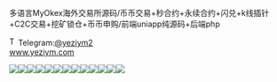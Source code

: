 多语言MyOkex海外交易所源码/币币交易+秒合约+永续合约+闪兑+k线插针+C2C交易+挖矿锁仓+币币申购/前端uniapp纯源码+后端php<p dir="auto"><a target="_blank" rel="noopener noreferrer nofollow" href="https://camo.githubusercontent.com/d614d90677fbc2e34c7c62ebc68c82379d87a57c4beaf05af65fec7ba6b72e36/68747470733a2f2f63646e2d69636f6e732d706e672e666c617469636f6e2e636f6d2f3531322f323131312f323131313634362e706e67"><img src="https://camo.githubusercontent.com/d614d90677fbc2e34c7c62ebc68c82379d87a57c4beaf05af65fec7ba6b72e36/68747470733a2f2f63646e2d69636f6e732d706e672e666c617469636f6e2e636f6d2f3531322f323131312f323131313634362e706e67" alt="Telegram Icon" style="width: 16px; max-width: 100%;" data-canonical-src="https://cdn-icons-png.flaticon.com/512/2111/2111646.png"></a>Telegram:<a href="https://t.me/yeziym2" rel="nofollow">@yeziym2</a><br><a href="https://www.yeziym.com/">www.yeziym.com</a></p><img src="https://github.com/yeziym/khyDP5LhL1/blob/main/CxKcA.png"><img src="https://github.com/yeziym/khyDP5LhL1/blob/main/s9c14.png"><img src="https://github.com/yeziym/khyDP5LhL1/blob/main/Py5IM.png"><img src="https://github.com/yeziym/khyDP5LhL1/blob/main/WVSzU.png"><img src="https://github.com/yeziym/khyDP5LhL1/blob/main/qxYfJ.png"><img src="https://github.com/yeziym/khyDP5LhL1/blob/main/CgEdr.png"><img src="https://github.com/yeziym/khyDP5LhL1/blob/main/h7MZW.png"><img src="https://github.com/yeziym/khyDP5LhL1/blob/main/EdkLz.png"><img src="https://github.com/yeziym/khyDP5LhL1/blob/main/dvaxk.png"><img src="https://github.com/yeziym/khyDP5LhL1/blob/main/6ggPC.png"><img src="https://github.com/yeziym/khyDP5LhL1/blob/main/7v0Dh.png"><img src="https://github.com/yeziym/khyDP5LhL1/blob/main/ublDG.png"><img src="https://github.com/yeziym/khyDP5LhL1/blob/main/a4MBT.png">